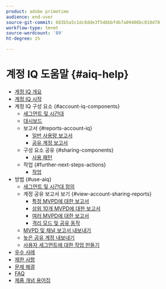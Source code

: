 ```yaml
---
product: adobe primetime
audience: end-user
source-git-commit: 683b5a5c1dc8dde3f546bbf4b7a09406bc018d78
workflow-type: tm+mt
source-wordcount: '89'
ht-degree: 1%

---
```


# 계정 IQ 도움말 {#aiq-help}

+ [계정 IQ 개요](/help/AccountIQ/home.md)
+ [계정 IQ 시작](/help/AccountIQ/get-started.md)
+ 계정 IQ 구성 요소 {#account-iq-components}
   + [세그먼트 및 시간대](/help/AccountIQ/segments-timeframe.md)
   + [대시보드](/help/AccountIQ/dashboard.md)
   + 보고서 {#reports-account-iq}
      + [일반 사용량 보고서](/help/AccountIQ/general-usage-reports.md)
      + [공유 계정 보고서](/help/AccountIQ/shared-acc-reports.md)
   + 구성 요소 공유 {#sharing-components}
      + [사용 패턴](/help/AccountIQ/usage-patterns.md)
   + 작업 {#further-next-steps-actions}
      + [작업](/help/AccountIQ/operations.md)
+ 방법 {#use-aiq}
   + [세그먼트 및 시간대 정의](/help/AccountIQ/howto-select-segment-timeframe.md)
   + 계정 공유 보고서 보기 {#view-account-sharing-reports}
      + [특정 MVPD에 대한 보고서](/help/AccountIQ/reports-for-specific-mvpds.md)
      + [상위 10개 MVPD에 대한 보고서](/help/AccountIQ/top-10-mvpd-reports.md)
      + [여러 MVPD에 대한 보고서](viewrep-multiple-mvpd-channel.md)
      + [격리 모드 및 공유 동작](/help/AccountIQ/isolation-mode.md)
   + [MVPD 및 채널 보고서 내보내기](/help/AccountIQ/export-segment-metrics.md)
   + [높은 공유 계정 내보내기](/help/AccountIQ/export-acc-information.md)
   + [사용자 세그먼트에 대한 작업 만들기](/help/AccountIQ/operation-affecting-user-segment.md)
+ [우수 사례](/help/AccountIQ/best-practices.md)
+ [제한 사항](/help/AccountIQ/limitations.md)
+ [문제 해결](/help/AccountIQ/troubleshoot.md)
+ [FAQ](/help/AccountIQ/faq.md)
+ [제품 개념 용어집](/help/AccountIQ/product-concepts.md)